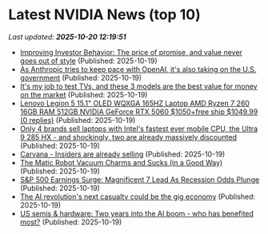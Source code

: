 # Latest NVIDIA News (top 10)
_Last updated: **2025-10-20 12:19:51**_

- [Improving Investor Behavior: The price of promise, and value never goes out of style](https://www.denverpost.com/2025/10/19/improving-investor-behavior-the-price-of-promise-and-value-never-goes-out-of-style/) (Published: 2025-10-19)
- [As Anthropic tries to keep pace with OpenAI, it's also taking on the U.S. government](https://www.cnbc.com/2025/10/19/anthropic-tries-to-keep-pace-with-openai-faces-off-with-david-sacks.html) (Published: 2025-10-19)
- [It's my job to test TVs, and these 3 models are the best value for money on the market](https://www.techradar.com/televisions/its-my-job-to-test-tvs-and-these-3-models-are-the-best-value-for-money-on-the-market) (Published: 2025-10-19)
- [Lenovo Legion 5 15.1" OLED WQXGA 165HZ Laptop AMD Ryzen 7 260 16GB RAM 512GB NVIDIA GeForce RTX 5060 $1050+free ship $1049.99 (0 replies)](https://slickdeals.net/f/18713080-lenovo-legion-5-15-1-oled-wqxga-165hz-laptop-amd-ryzen-7-260-16gb-ram-512gb-nvidia-geforce-rtx-5060-1050-free-ship-1049-99) (Published: 2025-10-19)
- [Only 4 brands sell laptops with Intel's fastest ever mobile CPU, the Ultra 9 285 HX - and shockingly, two are already massively discounted](https://www.techradar.com/pro/only-4-brands-sell-laptops-with-intels-fastest-ever-mobile-cpu-the-ultra-9-285-hx-and-shockingly-two-are-already-massively-discounted) (Published: 2025-10-19)
- [Carvana - Insiders are already selling](https://finance.yahoo.com/news/carvana-insiders-already-selling-110902325.html) (Published: 2025-10-19)
- [The Matic Robot Vacuum Charms and Sucks (in a Good Way)](https://gizmodo.com/the-matic-robot-vacuum-charms-and-sucks-in-a-good-way-2000638109) (Published: 2025-10-19)
- [S&P 500 Earnings Surge: Magnificent 7 Lead As Recession Odds Plunge](https://www.forbes.com/sites/bill_stone/2025/10/19/sp-500-earnings-surge-magnificent-7-lead-as-recession-odds-plunge/) (Published: 2025-10-19)
- [The AI revolution's next casualty could be the gig economy](https://www.businessinsider.com/bi-today-sunday-newsletter-ai-gig-economy-2025-10) (Published: 2025-10-19)
- [US semis & hardware: Two years into the AI boom - who has benefited most?](https://finance.yahoo.com/news/us-semis-hardware-two-years-103002426.html) (Published: 2025-10-19)
